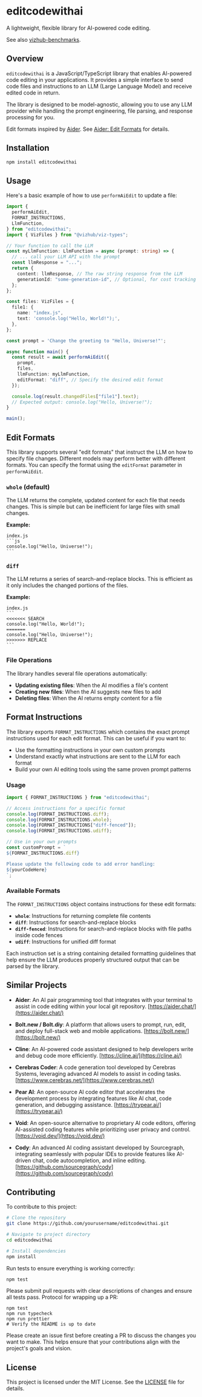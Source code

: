 # editcodewithai

A lightweight, flexible library for AI-powered code editing.

See also [vizhub-benchmarks](https://github.com/vizhub-core/vizhub-benchmarks).

## Overview

`editcodewithai` is a JavaScript/TypeScript library that enables AI-powered code editing in your applications. It provides a simple interface to send code files and instructions to an LLM (Large Language Model) and receive edited code in return.

The library is designed to be model-agnostic, allowing you to use any LLM provider while handling the prompt engineering, file parsing, and response processing for you.

Edit formats inspired by [Aider](https://aider.chat/). See [Aider: Edit Formats](https://aider.chat/docs/more/edit-formats.html) for details.

## Installation

```bash
npm install editcodewithai
```

## Usage

Here's a basic example of how to use `performAiEdit` to update a file:

```typescript
import {
  performAiEdit,
  FORMAT_INSTRUCTIONS,
  LlmFunction,
} from "editcodewithai";
import { VizFiles } from "@vizhub/viz-types";

// Your function to call the LLM
const myLlmFunction: LlmFunction = async (prompt: string) => {
  // ... call your LLM API with the prompt
  const llmResponse = "...";
  return {
    content: llmResponse, // The raw string response from the LLM
    generationId: "some-generation-id", // Optional, for cost tracking with OpenRouter
  };
};

const files: VizFiles = {
  file1: {
    name: "index.js",
    text: 'console.log("Hello, World!");',
  },
};

const prompt = 'Change the greeting to "Hello, Universe!"';

async function main() {
  const result = await performAiEdit({
    prompt,
    files,
    llmFunction: myLlmFunction,
    editFormat: "diff", // Specify the desired edit format
  });

  console.log(result.changedFiles["file1"].text);
  // Expected output: console.log("Hello, Universe!");
}

main();
```

## Edit Formats

This library supports several "edit formats" that instruct the LLM on how to specify file changes. Different models may perform better with different formats. You can specify the format using the `editFormat` parameter in `performAiEdit`.

### `whole` (default)

The LLM returns the complete, updated content for each file that needs changes. This is simple but can be inefficient for large files with small changes.

**Example:**

````
index.js
```js
console.log("Hello, Universe!");
```
````

### `diff`

The LLM returns a series of search-and-replace blocks. This is efficient as it only includes the changed portions of the files.

**Example:**

````
index.js
```
<<<<<<< SEARCH
console.log("Hello, World!");
=======
console.log("Hello, Universe!");
>>>>>>> REPLACE
```
````

### File Operations

The library handles several file operations automatically:

- **Updating existing files**: When the AI modifies a file's content
- **Creating new files**: When the AI suggests new files to add
- **Deleting files**: When the AI returns empty content for a file

## Format Instructions

The library exports `FORMAT_INSTRUCTIONS` which contains the exact prompt instructions used for each edit format. This can be useful if you want to:

- Use the formatting instructions in your own custom prompts
- Understand exactly what instructions are sent to the LLM for each format
- Build your own AI editing tools using the same proven prompt patterns

### Usage

```typescript
import { FORMAT_INSTRUCTIONS } from "editcodewithai";

// Access instructions for a specific format
console.log(FORMAT_INSTRUCTIONS.diff);
console.log(FORMAT_INSTRUCTIONS.whole);
console.log(FORMAT_INSTRUCTIONS["diff-fenced"]);
console.log(FORMAT_INSTRUCTIONS.udiff);

// Use in your own prompts
const customPrompt = `
${FORMAT_INSTRUCTIONS.diff}

Please update the following code to add error handling:
${yourCodeHere}
`;
```

### Available Formats

The `FORMAT_INSTRUCTIONS` object contains instructions for these edit formats:

- **`whole`**: Instructions for returning complete file contents
- **`diff`**: Instructions for search-and-replace blocks
- **`diff-fenced`**: Instructions for search-and-replace blocks with file paths inside code fences
- **`udiff`**: Instructions for unified diff format

Each instruction set is a string containing detailed formatting guidelines that help ensure the LLM produces properly structured output that can be parsed by the library.

## Similar Projects

- **Aider**: An AI pair programming tool that integrates with your terminal to assist in code editing within your local git repository. [https://aider.chat/](https://aider.chat/)

- **Bolt.new / Bolt.diy**: A platform that allows users to prompt, run, edit, and deploy full-stack web and mobile applications. [https://bolt.new/](https://bolt.new/)

- **Cline**: An AI-powered code assistant designed to help developers write and debug code more efficiently. [https://cline.ai/](https://cline.ai/)

- **Cerebras Coder**: A code generation tool developed by Cerebras Systems, leveraging advanced AI models to assist in coding tasks. [https://www.cerebras.net/](https://www.cerebras.net/)

- **Pear AI**: An open-source AI code editor that accelerates the development process by integrating features like AI chat, code generation, and debugging assistance. [https://trypear.ai/](https://trypear.ai/)

- **Void**: An open-source alternative to proprietary AI code editors, offering AI-assisted coding features while prioritizing user privacy and control. [https://void.dev/](https://void.dev/)

- **Cody**: An advanced AI coding assistant developed by Sourcegraph, integrating seamlessly with popular IDEs to provide features like AI-driven chat, code autocompletion, and inline editing. [https://github.com/sourcegraph/cody](https://github.com/sourcegraph/cody)

## Contributing

To contribute to this project:

```bash
# Clone the repository
git clone https://github.com/yourusername/editcodewithai.git

# Navigate to project directory
cd editcodewithai

# Install dependencies
npm install
```

Run tests to ensure everything is working correctly:

```bash
npm test
```

Please submit pull requests with clear descriptions of changes and ensure all tests pass. Protocol for wrapping up a PR:

```
npm test
npm run typecheck
npm run prettier
# Verify the README is up to date
```

Please create an issue first before creating a PR to discuss the changes you want to make. This helps ensure that your contributions align with the project's goals and vision.

## License

This project is licensed under the MIT License. See the [LICENSE](LICENSE) file for details.

